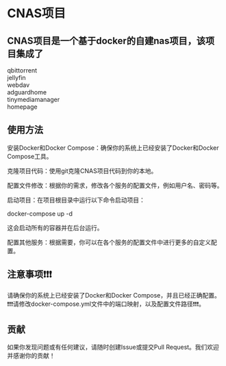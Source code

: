 # CNAS项目
## CNAS项目是一个基于docker的自建nas项目，该项目集成了  
qbittorrent  
jellyfin  
webdav  
adguardhome  
tinymediamanager  
homepage  


## 使用方法
安装Docker和Docker Compose：确保你的系统上已经安装了Docker和Docker Compose工具。

克隆项目代码：使用git克隆CNAS项目代码到你的本地。

配置文件修改：根据你的需求，修改各个服务的配置文件，例如用户名、密码等。

启动项目：在项目根目录中运行以下命令启动项目：

docker-compose up -d  

这会启动所有的容器并在后台运行。

配置其他服务：根据需要，你可以在各个服务的配置文件中进行更多的自定义配置。

## 注意事项❗️❗️❗️
请确保你的系统上已经安装了Docker和Docker Compose，并且已经正确配置。  
❗️❗️❗️请修改docker-compose.yml文件中的端口映射，以及配置文件路径❗️❗️❗️。  
## 贡献
如果你发现问题或有任何建议，请随时创建Issue或提交Pull Request。我们欢迎并感谢你的贡献！

